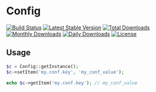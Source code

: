 # Config

[![Build Status](https://travis-ci.org/TomWright/PHPConfig.svg?branch=master)](https://travis-ci.org/TomWright/PHPConfig)
[![Latest Stable Version](https://poser.pugx.org/tomwright/php-config/v/stable)](https://packagist.org/packages/tomwright/php-config)
[![Total Downloads](https://poser.pugx.org/tomwright/php-config/downloads)](https://packagist.org/packages/tomwright/php-config)
[![Monthly Downloads](https://poser.pugx.org/tomwright/php-config/d/monthly)](https://packagist.org/packages/tomwright/php-config)
[![Daily Downloads](https://poser.pugx.org/tomwright/php-config/d/daily)](https://packagist.org/packages/tomwright/php-config)
[![License](https://poser.pugx.org/tomwright/php-config/license.svg)](https://packagist.org/packages/tomwright/php-config)

## Usage

```php
$c = Config::getInstance();
$c->setItem('my.conf.key', 'my_conf_value');

echo $c->getItem('my.conf.key'); // my_conf_value
```